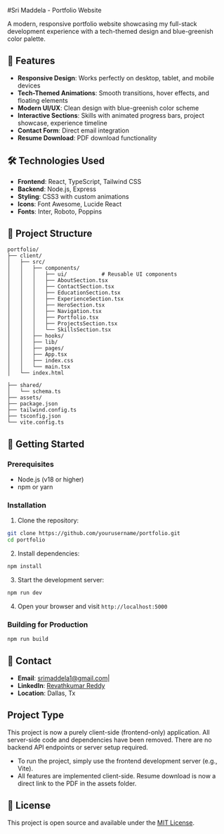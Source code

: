 #Sri Maddela - Portfolio Website

A modern, responsive portfolio website showcasing my full-stack development experience with a tech-themed design and blue-greenish color palette.

## 🚀 Features

- **Responsive Design**: Works perfectly on desktop, tablet, and mobile devices
- **Tech-Themed Animations**: Smooth transitions, hover effects, and floating elements
- **Modern UI/UX**: Clean design with blue-greenish color scheme
- **Interactive Sections**: Skills with animated progress bars, project showcase, experience timeline
- **Contact Form**: Direct email integration
- **Resume Download**: PDF download functionality

## 🛠️ Technologies Used

- **Frontend**: React, TypeScript, Tailwind CSS
- **Backend**: Node.js, Express
- **Styling**: CSS3 with custom animations
- **Icons**: Font Awesome, Lucide React
- **Fonts**: Inter, Roboto, Poppins

## 📁 Project Structure

```
portfolio/
├── client/
│   ├── src/
│   │   ├── components/
│   │   │   ├── ui/           # Reusable UI components
│   │   │   ├── AboutSection.tsx
│   │   │   ├── ContactSection.tsx
│   │   │   ├── EducationSection.tsx
│   │   │   ├── ExperienceSection.tsx
│   │   │   ├── HeroSection.tsx
│   │   │   ├── Navigation.tsx
│   │   │   ├── Portfolio.tsx
│   │   │   ├── ProjectsSection.tsx
│   │   │   └── SkillsSection.tsx
│   │   ├── hooks/
│   │   ├── lib/
│   │   ├── pages/
│   │   ├── App.tsx
│   │   ├── index.css
│   │   └── main.tsx
│   └── index.html

├── shared/
│   └── schema.ts
├── assets/
├── package.json
├── tailwind.config.ts
├── tsconfig.json
└── vite.config.ts
```

## 🚀 Getting Started

### Prerequisites

- Node.js (v18 or higher)
- npm or yarn

### Installation

1. Clone the repository:
```bash
git clone https://github.com/yourusername/portfolio.git
cd portfolio
```

2. Install dependencies:
```bash
npm install
```

3. Start the development server:
```bash
npm run dev
```

4. Open your browser and visit `http://localhost:5000`

### Building for Production

```bash
npm run build
```

## 📧 Contact

- **Email**: srimaddela1@gmail.com|
- **LinkedIn**: [Revathkumar Reddy](https://www.linkedin.com/in/sri-maddela-4e7/)
- **Location**: Dallas, Tx

## Project Type

This project is now a purely client-side (frontend-only) application. All server-side code and dependencies have been removed. There are no backend API endpoints or server setup required.

- To run the project, simply use the frontend development server (e.g., Vite).
- All features are implemented client-side. Resume download is now a direct link to the PDF in the assets folder.

## 📄 License

This project is open source and available under the [MIT License](LICENSE).